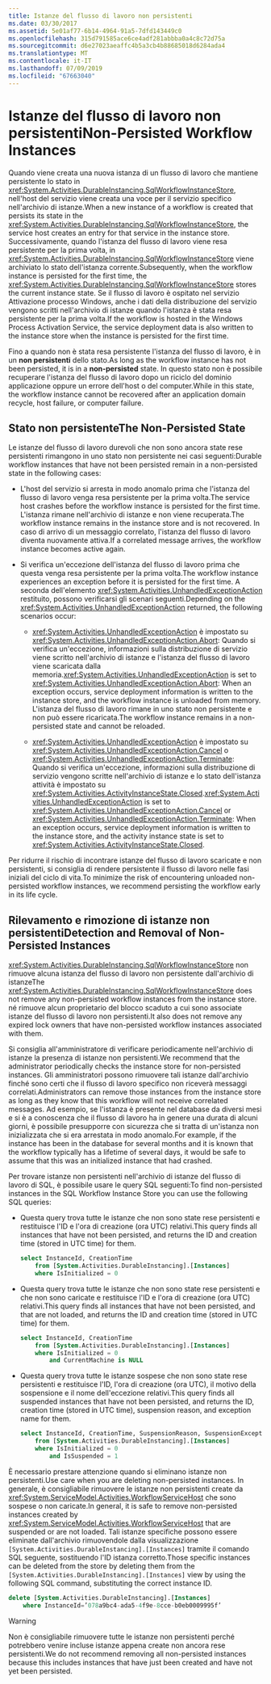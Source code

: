 ```yaml
---
title: Istanze del flusso di lavoro non persistenti
ms.date: 03/30/2017
ms.assetid: 5e01af77-6b14-4964-91a5-7dfd143449c0
ms.openlocfilehash: 315d791585ace6ce4adf281abbba0a4c8c72d75a
ms.sourcegitcommit: d6e27023aeaffc4b5a3cb4b88685018d6284ada4
ms.translationtype: MT
ms.contentlocale: it-IT
ms.lasthandoff: 07/09/2019
ms.locfileid: "67663040"
---
```

# <a name="non-persisted-workflow-instances"></a><span data-ttu-id="f8378-102">Istanze del flusso di lavoro non persistenti</span><span class="sxs-lookup"><span data-stu-id="f8378-102">Non-Persisted Workflow Instances</span></span>

<span data-ttu-id="f8378-103">Quando viene creata una nuova istanza di un flusso di lavoro che mantiene persistente lo stato in <xref:System.Activities.DurableInstancing.SqlWorkflowInstanceStore>, nell'host del servizio viene creata una voce per il servizio specifico nell'archivio di istanze.</span><span class="sxs-lookup"><span data-stu-id="f8378-103">When a new instance of a workflow is created that persists its state in the <xref:System.Activities.DurableInstancing.SqlWorkflowInstanceStore>, the service host creates an entry for that service in the instance store.</span></span> <span data-ttu-id="f8378-104">Successivamente, quando l'istanza del flusso di lavoro viene resa persistente per la prima volta, in <xref:System.Activities.DurableInstancing.SqlWorkflowInstanceStore> viene archiviato lo stato dell'istanza corrente.</span><span class="sxs-lookup"><span data-stu-id="f8378-104">Subsequently, when the workflow instance is persisted for the first time, the <xref:System.Activities.DurableInstancing.SqlWorkflowInstanceStore> stores the current instance state.</span></span> <span data-ttu-id="f8378-105">Se il flusso di lavoro è ospitato nel servizio Attivazione processo Windows, anche i dati della distribuzione del servizio vengono scritti nell'archivio di istanze quando l'istanza è stata resa persistente per la prima volta.</span><span class="sxs-lookup"><span data-stu-id="f8378-105">If the workflow is hosted in the Windows Process Activation Service, the service deployment data is also written to the instance store when the instance is persisted for the first time.</span></span>

<span data-ttu-id="f8378-106">Fino a quando non è stata resa persistente l'istanza del flusso di lavoro, è in un **non persistenti** dello stato.</span><span class="sxs-lookup"><span data-stu-id="f8378-106">As long as the workflow instance has not been persisted, it is in a **non-persisted** state.</span></span> <span data-ttu-id="f8378-107">In questo stato non è possibile recuperare l'istanza del flusso di lavoro dopo un riciclo del dominio applicazione oppure un errore dell'host o del computer.</span><span class="sxs-lookup"><span data-stu-id="f8378-107">While in this state, the workflow instance cannot be recovered after an application domain recycle, host failure, or computer failure.</span></span>

## <a name="the-non-persisted-state"></a><span data-ttu-id="f8378-108">Stato non persistente</span><span class="sxs-lookup"><span data-stu-id="f8378-108">The Non-Persisted State</span></span>

<span data-ttu-id="f8378-109">Le istanze del flusso di lavoro durevoli che non sono ancora state rese persistenti rimangono in uno stato non persistente nei casi seguenti:</span><span class="sxs-lookup"><span data-stu-id="f8378-109">Durable workflow instances that have not been persisted remain in a non-persisted state in the following cases:</span></span>

- <span data-ttu-id="f8378-110">L'host del servizio si arresta in modo anomalo prima che l'istanza del flusso di lavoro venga resa persistente per la prima volta.</span><span class="sxs-lookup"><span data-stu-id="f8378-110">The service host crashes before the workflow instance is persisted for the first time.</span></span> <span data-ttu-id="f8378-111">L'istanza rimane nell'archivio di istanze e non viene recuperata.</span><span class="sxs-lookup"><span data-stu-id="f8378-111">The workflow instance remains in the instance store and is not recovered.</span></span> <span data-ttu-id="f8378-112">In caso di arrivo di un messaggio correlato, l'istanza del flusso di lavoro diventa nuovamente attiva.</span><span class="sxs-lookup"><span data-stu-id="f8378-112">If a correlated message arrives, the workflow instance becomes active again.</span></span>

- <span data-ttu-id="f8378-113">Si verifica un'eccezione dell'istanza del flusso di lavoro prima che questa venga resa persistente per la prima volta.</span><span class="sxs-lookup"><span data-stu-id="f8378-113">The workflow instance experiences an exception before it is persisted for the first time.</span></span> <span data-ttu-id="f8378-114">A seconda dell'elemento <xref:System.Activities.UnhandledExceptionAction> restituito, possono verificarsi gli scenari seguenti.</span><span class="sxs-lookup"><span data-stu-id="f8378-114">Depending on the <xref:System.Activities.UnhandledExceptionAction> returned, the following scenarios occur:</span></span>

  - <span data-ttu-id="f8378-115"><xref:System.Activities.UnhandledExceptionAction> è impostato su <xref:System.Activities.UnhandledExceptionAction.Abort>: Quando si verifica un'eccezione, informazioni sulla distribuzione di servizio viene scritto nell'archivio di istanze e l'istanza del flusso di lavoro viene scaricata dalla memoria.</span><span class="sxs-lookup"><span data-stu-id="f8378-115"><xref:System.Activities.UnhandledExceptionAction> is set to <xref:System.Activities.UnhandledExceptionAction.Abort>: When an exception occurs, service deployment information is written to the instance store, and the workflow instance is unloaded from memory.</span></span> <span data-ttu-id="f8378-116">L'istanza del flusso di lavoro rimane in uno stato non persistente e non può essere ricaricata.</span><span class="sxs-lookup"><span data-stu-id="f8378-116">The workflow instance remains in a non-persisted state and cannot be reloaded.</span></span>

  - <span data-ttu-id="f8378-117"><xref:System.Activities.UnhandledExceptionAction> è impostato su <xref:System.Activities.UnhandledExceptionAction.Cancel> o <xref:System.Activities.UnhandledExceptionAction.Terminate>: Quando si verifica un'eccezione, informazioni sulla distribuzione di servizio vengono scritte nell'archivio di istanze e lo stato dell'istanza attività è impostato su <xref:System.Activities.ActivityInstanceState.Closed>.</span><span class="sxs-lookup"><span data-stu-id="f8378-117"><xref:System.Activities.UnhandledExceptionAction> is set to <xref:System.Activities.UnhandledExceptionAction.Cancel> or <xref:System.Activities.UnhandledExceptionAction.Terminate>: When an exception occurs, service deployment information is written to the instance store, and the activity instance state is set to <xref:System.Activities.ActivityInstanceState.Closed>.</span></span>

<span data-ttu-id="f8378-118">Per ridurre il rischio di incontrare istanze del flusso di lavoro scaricate e non persistenti, si consiglia di rendere persistente il flusso di lavoro nelle fasi iniziali del ciclo di vita.</span><span class="sxs-lookup"><span data-stu-id="f8378-118">To minimize the risk of encountering unloaded non-persisted workflow instances, we recommend persisting the workflow early in its life cycle.</span></span>

## <a name="detection-and-removal-of-non-persisted-instances"></a><span data-ttu-id="f8378-119">Rilevamento e rimozione di istanze non persistenti</span><span class="sxs-lookup"><span data-stu-id="f8378-119">Detection and Removal of Non-Persisted Instances</span></span>

<span data-ttu-id="f8378-120"><xref:System.Activities.DurableInstancing.SqlWorkflowInstanceStore> non rimuove alcuna istanza del flusso di lavoro non persistente dall'archivio di istanze</span><span class="sxs-lookup"><span data-stu-id="f8378-120">The <xref:System.Activities.DurableInstancing.SqlWorkflowInstanceStore> does not remove any non-persisted workflow instances from the instance store.</span></span> <span data-ttu-id="f8378-121">né rimuove alcun proprietario del blocco scaduto a cui sono associate istanze del flusso di lavoro non persistenti.</span><span class="sxs-lookup"><span data-stu-id="f8378-121">It also does not remove any expired lock owners that have non-persisted workflow instances associated with them.</span></span>

<span data-ttu-id="f8378-122">Si consiglia all'amministratore di verificare periodicamente nell'archivio di istanze la presenza di istanze non persistenti.</span><span class="sxs-lookup"><span data-stu-id="f8378-122">We recommend that the administrator periodically checks the instance store for non-persisted instances.</span></span> <span data-ttu-id="f8378-123">Gli amministratori possono rimuovere tali istanze dall'archivio finché sono certi che il flusso di lavoro specifico non riceverà messaggi correlati.</span><span class="sxs-lookup"><span data-stu-id="f8378-123">Administrators can remove those instances from the instance store as long as they know that this workflow will not receive correlated messages.</span></span> <span data-ttu-id="f8378-124">Ad esempio, se l'istanza è presente nel database da diversi mesi e si è a conoscenza che il flusso di lavoro ha in genere una durata di alcuni giorni, è possibile presupporre con sicurezza che si tratta di un'istanza non inizializzata che si era arrestata in modo anomalo.</span><span class="sxs-lookup"><span data-stu-id="f8378-124">For example, if the instance has been in the database for several months and it is known that the workflow typically has a lifetime of several days, it would be safe to assume that this was an initialized instance that had crashed.</span></span>

<span data-ttu-id="f8378-125">Per trovare istanze non persistenti nell'archivio di istanze del flusso di lavoro di SQL, è possibile usare le query SQL seguenti:</span><span class="sxs-lookup"><span data-stu-id="f8378-125">To find non-persisted instances in the SQL Workflow Instance Store you can use the following SQL queries:</span></span>

- <span data-ttu-id="f8378-126">Questa query trova tutte le istanze che non sono state rese persistenti e restituisce l'ID e l'ora di creazione (ora UTC) relativi.</span><span class="sxs-lookup"><span data-stu-id="f8378-126">This query finds all instances that have not been persisted, and returns the ID and creation time (stored in UTC time) for them.</span></span>

  ```sql
  select InstanceId, CreationTime
      from [System.Activities.DurableInstancing].[Instances]
      where IsInitialized = 0
  ```

- <span data-ttu-id="f8378-127">Questa query trova tutte le istanze che non sono state rese persistenti e che non sono caricate e restituisce l'ID e l'ora di creazione (ora UTC) relativi.</span><span class="sxs-lookup"><span data-stu-id="f8378-127">This query finds all instances that have not been persisted, and that are not loaded, and returns the ID and creation time (stored in UTC time) for them.</span></span>

  ```sql
  select InstanceId, CreationTime
      from [System.Activities.DurableInstancing].[Instances]
      where IsInitialized = 0
          and CurrentMachine is NULL
  ```

- <span data-ttu-id="f8378-128">Questa query trova tutte le istanze sospese che non sono state rese persistenti e restituisce l'ID, l'ora di creazione (ora UTC), il motivo della sospensione e il nome dell'eccezione relativi.</span><span class="sxs-lookup"><span data-stu-id="f8378-128">This query finds all suspended instances that have not been persisted, and returns the ID, creation time (stored in UTC time), suspension reason, and exception name for them.</span></span>

  ```sql
  select InstanceId, CreationTime, SuspensionReason, SuspensionExceptionName
      from [System.Activities.DurableInstancing].[Instances]
      where IsInitialized = 0
          and IsSuspended = 1
  ```

<span data-ttu-id="f8378-129">È necessario prestare attenzione quando si eliminano istanze non persistenti.</span><span class="sxs-lookup"><span data-stu-id="f8378-129">Use care when you are deleting non-persisted instances.</span></span> <span data-ttu-id="f8378-130">In generale, è consigliabile rimuovere le istanze non persistenti create da <xref:System.ServiceModel.Activities.WorkflowServiceHost> che sono sospese o non caricate.</span><span class="sxs-lookup"><span data-stu-id="f8378-130">In general, it is safe to remove non-persisted instances created by <xref:System.ServiceModel.Activities.WorkflowServiceHost> that are suspended or are not loaded.</span></span> <span data-ttu-id="f8378-131">Tali istanze specifiche possono essere eliminate dall'archivio rimuovendole dalla visualizzazione `[System.Activities.DurableInstancing].[Instances]` tramite il comando SQL seguente, sostituendo l'ID istanza corretto.</span><span class="sxs-lookup"><span data-stu-id="f8378-131">Those specific instances can be deleted from the store by deleting them from the `[System.Activities.DurableInstancing].[Instances]` view by using the following SQL command, substituting the correct instance ID.</span></span>

```sql
delete [System.Activities.DurableInstancing].[Instances]
    where InstanceId=’078a9bc4-ada5-4f9e-8cce-b0eb0009995f’
```

> [!WARNING]
> <span data-ttu-id="f8378-132">Non è consigliabile rimuovere tutte le istanze non persistenti perché potrebbero venire incluse istanze appena create non ancora rese persistenti.</span><span class="sxs-lookup"><span data-stu-id="f8378-132">We do not recommend removing all non-persisted instances because this includes instances that have just been created and have not yet been persisted.</span></span>
